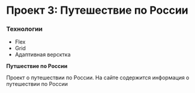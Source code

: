 # Проект 3: Путешествие по России

### Технологии
* Flex
* Grid
* Адаптивная версктка

**Путшествие по России**

Проект о путешествии по России.
На сайте содержится информация о путешествии по России

